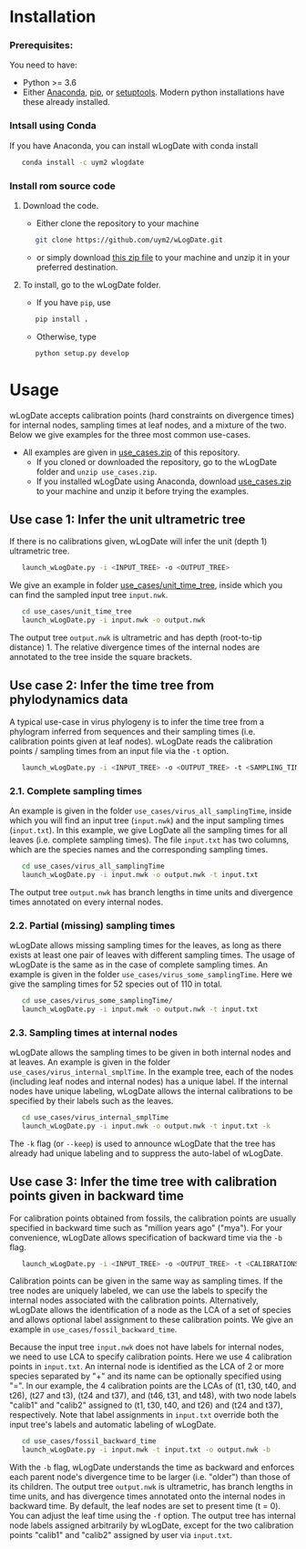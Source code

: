 # Installation

### Prerequisites:

You need to have:

* Python >= 3.6
* Either [Anaconda](https://www.anaconda.com/), [pip](https://pypi.org/project/pip/), or [setuptools](https://pypi.org/project/setuptools/). Modern python installations have  these already installed. 

### Intsall using Conda

If you have Anaconda, you can install wLogDate with conda install

``` bash
   conda install -c uym2 wlogdate 
```  

### Install rom source code 
1. Download the code.  
	* Either clone the repository to your machine 

	```bash
	   git clone https://github.com/uym2/wLogDate.git
	```

	* or simply download [this zip file](https://github.com/uym2/wLogDate/archive/master.zip) to your machine and unzip it in your preferred destination. 
2. To install, go to the wLogDate folder. 
	* If you have ```pip```, use
	```bash
	   pip install .
	```
	* Otherwise, type
	``` bash
	   python setup.py develop
	```

# Usage
wLogDate accepts calibration points (hard constraints on divergence times) for internal nodes, sampling times at leaf nodes, and a mixture of the two. Below we give examples for the three most common use-cases. 

* All examples are given in [use_cases.zip](use_cases.zip) of this repository. 
	* If you cloned or downloaded the repository, go to the wLogDate folder and ```unzip use_cases.zip```. 
	* If you installed wLogDate using Anaconda, download [use_cases.zip](https://github.com/uym2/wLogDate/edit/master/use_cases.zip) to your machine and unzip it before trying the examples.

## Use case 1: Infer the unit ultrametric tree
If there is no calibrations given, wLogDate will infer the unit (depth 1) ultrametric tree.

``` bash
   launch_wLogDate.py -i <INPUT_TREE> -o <OUTPUT_TREE>
```

We give an example in folder [use_cases/unit_time_tree](use_cases/unit_time_tree), inside which you can find the sampled input tree `input.nwk`.

```bash
   cd use_cases/unit_time_tree
   launch_wLogDate.py -i input.nwk -o output.nwk
```
The output tree ```output.nwk``` is ultrametric and has depth (root-to-tip distance) 1. The relative divergence times of the internal nodes are annotated to the tree inside the square brackets.

## Use case 2: Infer the time tree from phylodynamics data
A typical use-case in virus phylogeny is to infer the time tree from a phylogram inferred from sequences and their sampling times (i.e. calibration points given at leaf nodes). wLogDate reads the calibration points / sampling times from an input file via the `-t` option.

```bash
   launch_wLogDate.py -i <INPUT_TREE> -o <OUTPUT_TREE> -t <SAMPLING_TIMES>
```

### 2.1. Complete sampling times
An example is given in the folder `use_cases/virus_all_samplingTime`, inside which you will find an input tree (`input.nwk`) and the input sampling times (`input.txt`). In this example, we give LogDate all the sampling times for all leaves (i.e. complete sampling times). The file `input.txt` has two columns, which are the species names and the corresponding sampling times.

```bash
   cd use_cases/virus_all_samplingTime
   launch_wLogDate.py -i input.nwk -o output.nwk -t input.txt
```
The output tree ```output.nwk``` has branch lengths in time units and divergence times annotated on every internal nodes.

### 2.2. Partial (missing) sampling times
wLogDate allows missing sampling times for the leaves, as long as there exists at least one pair of leaves with different sampling times. The usage of wLogDate is the same as in the case of complete sampling times. An example is given in the folder `use_cases/virus_some_samplingTime`. Here we give the sampling times for 52 species out of 110 in total.

```bash
   cd use_cases/virus_some_samplingTime/
   launch_wLogDate.py -i input.nwk -o output.nwk -t input.txt
```

### 2.3. Sampling times at internal nodes
wLogDate allows the sampling times to be given in both internal nodes and at leaves. An example is given in the folder `use_cases/virus_internal_smplTime`. In the example tree, each of the nodes (including leaf nodes and internal nodes) has a unique label. If the internal nodes have unique labeling, wLogDate allows the internal calibrations to be specified by their labels such as the leaves.

```bash
   cd use_cases/virus_internal_smplTime
   launch_wLogDate.py -i input.nwk -o output.nwk -t input.txt -k
```
The `-k` flag (or `--keep`) is used to announce wLogDate that the tree has already had unique labeling and to suppress the auto-label of wLogDate.

## Use case 3: Infer the time tree with calibration points given in backward time
For calibration points obtained from fossils, the calibration points are usually specified in backward time such as "million years ago" ("mya"). For your convenience, wLogDate allows specification of backward time via the `-b` flag.

```bash
   launch_wLogDate.py -i <INPUT_TREE> -o <OUTPUT_TREE> -t <CALIBRATIONS> -b
```
Calibration points can be given in the same way as sampling times. If the tree nodes are uniquely labeled, we can use the labels to specify the internal nodes associated with the calibration points. Alternatively, wLogDate allows the identification of a node as the LCA of a set of species and allows optional label assignment to these calibration points. We give an example in `use_cases/fossil_backward_time`.

Because the input tree ```input.nwk``` does not have labels for internal nodes, we need to use LCA to specify calibration points. Here we use 4 calibration points in ```input.txt```. An internal node is identified as the LCA of 2 or more species separated by "+" and its name can be optionally specified using "=". In our example, the 4 calibration points are the LCAs of (t1, t30, t40, and t26), (t27 and t3), (t24 and t37), and (t46, t31, and t48), with two node labels "calib1" and "calib2" assigned to (t1, t30, t40, and t26) and (t24 and t37), respectively. Note that label assignments in ```input.txt``` override both the input tree's labels and automatic labeling of wLogDate.

```bash
   cd use_cases/fossil_backward_time
   launch_wLogDate.py -i input.nwk -t input.txt -o output.nwk -b
```

With the `-b` flag, wLogDate understands the time as backward and enforces each parent node's divergence time to be larger (i.e. "older") than those of its children. The output tree ```output.nwk``` is ultrametric, has branch lengths in time units, and has divergence times annotated onto the internal nodes in backward time. By default, the leaf nodes are set to present time (t = 0). You can adjust the leaf time using the `-f` option. The output tree has internal node labels assigned arbitrarily by wLogDate, except for the two calibration points "calib1" and "calib2" assigned by user via `input.txt`.
